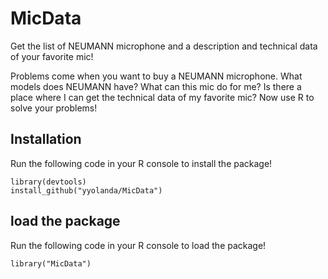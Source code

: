 MicData
=======

Get the list of NEUMANN microphone and a description and technical data of your favorite mic!

Problems come when you want to buy a NEUMANN microphone.
What models does NEUMANN have?
What can this mic do for me?
Is there a place where I can get the technical data of my favorite mic?
Now use R to solve your problems!


## Installation

Run the following code in your R console to install the package!
```
library(devtools)
install_github("yyolanda/MicData")
```


## load the package

Run the following code in your R console to load the package!
```
library("MicData")
```
